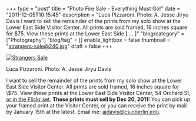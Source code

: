 +++
type = "post"
title = "Photo Fire Sale - Everything Must Go!"
date = "2011-12-05T10:15:45"
description = "Luca Pizzaroni. Photo: A. Jesse Jiryu Davis I want to sell the remainder of the prints from my solo show at the Lower East Side Visitor Center. All prints are sold framed, 16 inches square for $75. View these prints at the Lower East Side [ ... ]"
"blog/category" = ["Photography"]
"blog/tag" = []
enable_lightbox = false
thumbnail = "strangers-sale@240.jpg"
draft = false
+++

<p><a href="http://www.flickr.com/photos/emptysquare/5757385472/in/set-72157628277619601/lightbox/"><img style="display:block; margin-left:auto; margin-right:auto;" src="strangers-sale.jpg" title="Strangers Sale" /></a></p>
<p>Luca Pizzaroni. Photo: A. Jesse Jiryu Davis</p>
<p>I want to sell the remainder of the prints from my solo show at the
Lower East Side Visitor Center. All prints are sold framed, 16 inches
square for \$75. View these prints at the Lower East Side Visitor
Center, 54 Orchard St, <a href="http://www.flickr.com/photos/emptysquare/sets/72157628277619601">or in the Flickr
set</a>.
<strong>These prints must sell by Dec 20, 2011</strong>! You can pick up your framed
print at the Visitor Center, or you can receive the print by mail by
January 15th at the latest. Email me:
<a href="mailto:ajdavis@cs.oberlin.edu">ajdavis@cs.oberlin.edu</a>.</p>
    
